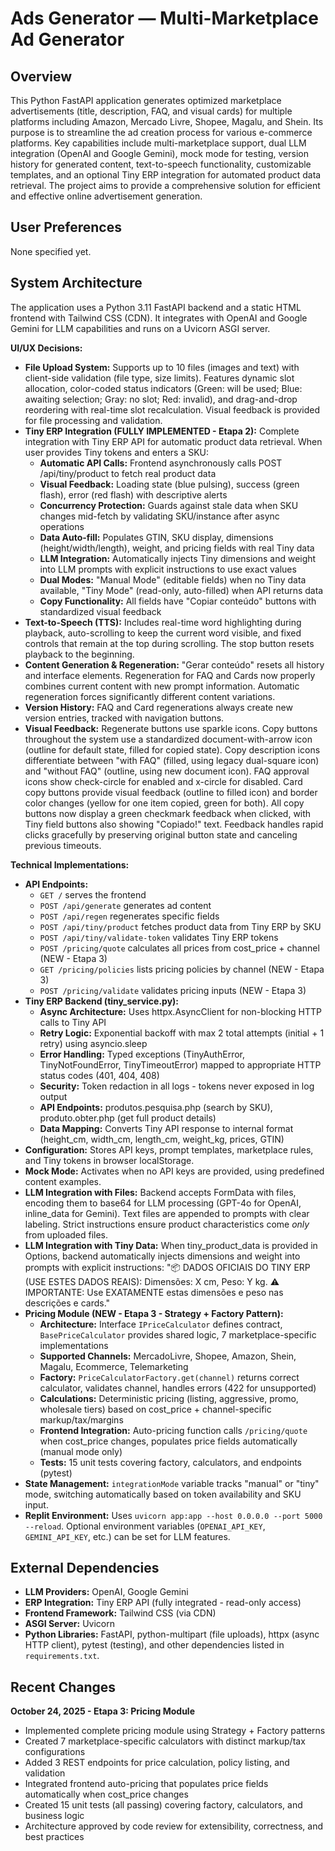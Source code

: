 # Ads Generator — Multi-Marketplace Ad Generator

## Overview

This Python FastAPI application generates optimized marketplace advertisements (title, description, FAQ, and visual cards) for multiple platforms including Amazon, Mercado Livre, Shopee, Magalu, and Shein. Its purpose is to streamline the ad creation process for various e-commerce platforms. Key capabilities include multi-marketplace support, dual LLM integration (OpenAI and Google Gemini), mock mode for testing, version history for generated content, text-to-speech functionality, customizable templates, and an optional Tiny ERP integration for automated product data retrieval. The project aims to provide a comprehensive solution for efficient and effective online advertisement generation.

## User Preferences

None specified yet.

## System Architecture

The application uses a Python 3.11 FastAPI backend and a static HTML frontend with Tailwind CSS (CDN). It integrates with OpenAI and Google Gemini for LLM capabilities and runs on a Uvicorn ASGI server.

**UI/UX Decisions:**
- **File Upload System:** Supports up to 10 files (images and text) with client-side validation (file type, size limits). Features dynamic slot allocation, color-coded status indicators (Green: will be used; Blue: awaiting selection; Gray: no slot; Red: invalid), and drag-and-drop reordering with real-time slot recalculation. Visual feedback is provided for file processing and validation.
- **Tiny ERP Integration (FULLY IMPLEMENTED - Etapa 2):** Complete integration with Tiny ERP API for automatic product data retrieval. When user provides Tiny tokens and enters a SKU:
  - **Automatic API Calls:** Frontend asynchronously calls POST /api/tiny/product to fetch real product data
  - **Visual Feedback:** Loading state (blue pulsing), success (green flash), error (red flash) with descriptive alerts
  - **Concurrency Protection:** Guards against stale data when SKU changes mid-fetch by validating SKU/instance after async operations
  - **Data Auto-fill:** Populates GTIN, SKU display, dimensions (height/width/length), weight, and pricing fields with real Tiny data
  - **LLM Integration:** Automatically injects Tiny dimensions and weight into LLM prompts with explicit instructions to use exact values
  - **Dual Modes:** "Manual Mode" (editable fields) when no Tiny data available, "Tiny Mode" (read-only, auto-filled) when API returns data
  - **Copy Functionality:** All fields have "Copiar conteúdo" buttons with standardized visual feedback
- **Text-to-Speech (TTS):** Includes real-time word highlighting during playback, auto-scrolling to keep the current word visible, and fixed controls that remain at the top during scrolling. The stop button resets playback to the beginning.
- **Content Generation & Regeneration:** "Gerar conteúdo" resets all history and interface elements. Regeneration for FAQ and Cards now properly combines current content with new prompt information. Automatic regeneration forces significantly different content variations.
- **Version History:** FAQ and Card regenerations always create new version entries, tracked with navigation buttons.
- **Visual Feedback:** Regenerate buttons use sparkle icons. Copy buttons throughout the system use a standardized document-with-arrow icon (outline for default state, filled for copied state). Copy description icons differentiate between "with FAQ" (filled, using legacy dual-square icon) and "without FAQ" (outline, using new document icon). FAQ approval icons show check-circle for enabled and x-circle for disabled. Card copy buttons provide visual feedback (outline to filled icon) and border color changes (yellow for one item copied, green for both). All copy buttons now display a green checkmark feedback when clicked, with Tiny field buttons also showing "Copiado!" text. Feedback handles rapid clicks gracefully by preserving original button state and canceling previous timeouts.

**Technical Implementations:**
- **API Endpoints:** 
  - `GET /` serves the frontend
  - `POST /api/generate` generates ad content
  - `POST /api/regen` regenerates specific fields
  - `POST /api/tiny/product` fetches product data from Tiny ERP by SKU
  - `POST /api/tiny/validate-token` validates Tiny ERP tokens
  - `POST /pricing/quote` calculates all prices from cost_price + channel (NEW - Etapa 3)
  - `GET /pricing/policies` lists pricing policies by channel (NEW - Etapa 3)
  - `POST /pricing/validate` validates pricing inputs (NEW - Etapa 3)
- **Tiny ERP Backend (tiny_service.py):**
  - **Async Architecture:** Uses httpx.AsyncClient for non-blocking HTTP calls to Tiny API
  - **Retry Logic:** Exponential backoff with max 2 total attempts (initial + 1 retry) using asyncio.sleep
  - **Error Handling:** Typed exceptions (TinyAuthError, TinyNotFoundError, TinyTimeoutError) mapped to appropriate HTTP status codes (401, 404, 408)
  - **Security:** Token redaction in all logs - tokens never exposed in log output
  - **API Endpoints:** produtos.pesquisa.php (search by SKU), produto.obter.php (get full product details)
  - **Data Mapping:** Converts Tiny API response to internal format (height_cm, width_cm, length_cm, weight_kg, prices, GTIN)
- **Configuration:** Stores API keys, prompt templates, marketplace rules, and Tiny tokens in browser localStorage.
- **Mock Mode:** Activates when no API keys are provided, using predefined content examples.
- **LLM Integration with Files:** Backend accepts FormData with files, encoding them to base64 for LLM processing (GPT-4o for OpenAI, inline_data for Gemini). Text files are appended to prompts with clear labeling. Strict instructions ensure product characteristics come *only* from uploaded files.
- **LLM Integration with Tiny Data:** When tiny_product_data is provided in Options, backend automatically injects dimensions and weight into prompts with explicit instructions: "📦 DADOS OFICIAIS DO TINY ERP (USE ESTES DADOS REAIS): Dimensões: X cm, Peso: Y kg. ⚠️ IMPORTANTE: Use EXATAMENTE estas dimensões e peso nas descrições e cards."
- **Pricing Module (NEW - Etapa 3 - Strategy + Factory Pattern):**
  - **Architecture:** Interface `IPriceCalculator` defines contract, `BasePriceCalculator` provides shared logic, 7 marketplace-specific implementations
  - **Supported Channels:** MercadoLivre, Shopee, Amazon, Shein, Magalu, Ecommerce, Telemarketing
  - **Factory:** `PriceCalculatorFactory.get(channel)` returns correct calculator, validates channel, handles errors (422 for unsupported)
  - **Calculations:** Deterministic pricing (listing, aggressive, promo, wholesale tiers) based on cost_price + channel-specific markup/tax/margins
  - **Frontend Integration:** Auto-pricing function calls `/pricing/quote` when cost_price changes, populates price fields automatically (manual mode only)
  - **Tests:** 15 unit tests covering factory, calculators, and endpoints (pytest)
- **State Management:** `integrationMode` variable tracks "manual" or "tiny" mode, switching automatically based on token availability and SKU input.
- **Replit Environment:** Uses `uvicorn app:app --host 0.0.0.0 --port 5000 --reload`. Optional environment variables (`OPENAI_API_KEY`, `GEMINI_API_KEY`, etc.) can be set for LLM features.

## External Dependencies

- **LLM Providers:** OpenAI, Google Gemini
- **ERP Integration:** Tiny ERP API (fully integrated - read-only access)
- **Frontend Framework:** Tailwind CSS (via CDN)
- **ASGI Server:** Uvicorn
- **Python Libraries:** FastAPI, python-multipart (file uploads), httpx (async HTTP client), pytest (testing), and other dependencies listed in `requirements.txt`.

## Recent Changes

**October 24, 2025 - Etapa 3: Pricing Module**
- Implemented complete pricing module using Strategy + Factory patterns
- Created 7 marketplace-specific calculators with distinct markup/tax configurations
- Added 3 REST endpoints for price calculation, policy listing, and validation
- Integrated frontend auto-pricing that populates price fields automatically when cost_price changes
- Created 15 unit tests (all passing) covering factory, calculators, and business logic
- Architecture approved by code review for extensibility, correctness, and best practices